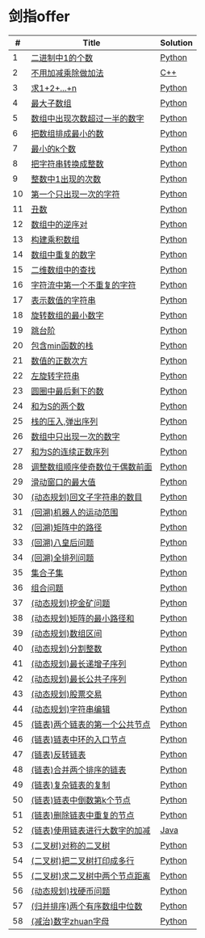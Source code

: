 # 剑指offer


| # | Title | Solution |
|---| ----- | -------- |
|1|[二进制中1的个数](https://www.nowcoder.com/practice/8ee967e43c2c4ec193b040ea7fbb10b8?tpId=13&tqId=11164&tPage=1&rp=1&ru=/ta/coding-interviews&qru=/ta/coding-interviews/question-ranking) | [Python](./1.py)
|2|[不用加减乘除做加法](https://www.nowcoder.com/practice/59ac416b4b944300b617d4f7f111b215?tpId=13&tqId=11201&tPage=1&rp=1&ru=/ta/coding-interviews&qru=/ta/coding-interviews/question-ranking) | [C++](./2.cpp)
|3|[求1+2+...+n](https://www.nowcoder.com/practice/7a0da8fc483247ff8800059e12d7caf1?tpId=13&tqId=11200&tPage=1&rp=1&ru=/ta/coding-interviews&qru=/ta/coding-interviews/question-ranking) | [Python](./3.py)
|4|[最大子数组](https://www.nowcoder.com/practice/459bd355da1549fa8a49e350bf3df484?tpId=13&tqId=11183&tPage=1&rp=1&ru=/ta/coding-interviews&qru=/ta/coding-interviews/question-ranking) | [Python](./4.py)
|5|[数组中出现次数超过一半的数字](https://www.nowcoder.com/practice/e8a1b01a2df14cb2b228b30ee6a92163?tpId=13&tqId=11181&tPage=2&rp=2&ru=/ta/coding-interviews&qru=/ta/coding-interviews/question-ranking) | [Python](./5.py)
|6|[把数组排成最小的数](https://www.nowcoder.com/practice/8fecd3f8ba334add803bf2a06af1b993?tpId=13&tqId=11185&tPage=2&rp=2&ru=/ta/coding-interviews&qru=/ta/coding-interviews/question-ranking) | [Python](./6.py)
|7|[最小的k个数](https://www.nowcoder.com/practice/6a296eb82cf844ca8539b57c23e6e9bf?tpId=13&tqId=11182&tPage=3&rp=3&ru=/ta/coding-interviews&qru=/ta/coding-interviews/question-ranking) | [Python](./7.py)
|8|[把字符串转换成整数](https://www.nowcoder.com/practice/1277c681251b4372bdef344468e4f26e?tpId=13&tqId=11202&tPage=3&rp=3&ru=/ta/coding-interviews&qru=/ta/coding-interviews/question-ranking) | [Python](./8.py)
|9|[整数中1出现的次数](https://www.nowcoder.com/practice/bd7f978302044eee894445e244c7eee6?tpId=13&tqId=11184&tPage=1&rp=1&ru=/ta/coding-interviews&qru=/ta/coding-interviews/question-ranking) | [Python](./9.py)
|10|[第一个只出现一次的字符](https://www.nowcoder.com/practice/1c82e8cf713b4bbeb2a5b31cf5b0417c?tpId=13&tqId=11187&tPage=3&rp=3&ru=/ta/coding-interviews&qru=/ta/coding-interviews/question-ranking) | [Python](./10.py)
|11|[丑数](https://www.nowcoder.com/practice/6aa9e04fc3794f68acf8778237ba065b?tpId=13&tqId=11186&tPage=3&rp=3&ru=/ta/coding-interviews&qru=/ta/coding-interviews/question-ranking) | [Python](./11.py)
|12|[数组中的逆序对](https://www.nowcoder.com/practice/96bd6684e04a44eb80e6a68efc0ec6c5?tpId=13&tqId=11188&tPage=4&rp=4&ru=/ta/coding-interviews&qru=/ta/coding-interviews/question-ranking) | [Python](./12.py)
|13|[构建乘积数组](https://www.nowcoder.com/practice/94a4d381a68b47b7a8bed86f2975db46?tpId=13&tqId=11204&tPage=1&rp=1&ru=/ta/coding-interviews&qru=/ta/coding-interviews/question-ranking) | [Python](./13.py)
|14|[数组中重复的数字](https://www.nowcoder.com/practice/623a5ac0ea5b4e5f95552655361ae0a8?tpId=13&tqId=11203&tPage=2&rp=2&ru=/ta/coding-interviews&qru=/ta/coding-interviews/question-ranking) | [Python](./14.py)
|15|[二维数组中的查找](https://www.nowcoder.com/practice/abc3fe2ce8e146608e868a70efebf62e?tpId=13&tqId=11154&tPage=3&rp=3&ru=/ta/coding-interviews&qru=/ta/coding-interviews/question-ranking) | [Python](./15.py)
|16|[字符流中第一个不重复的字符](https://www.nowcoder.com/practice/00de97733b8e4f97a3fb5c680ee10720?tpId=13&tqId=11207&tPage=1&rp=1&ru=/ta/coding-interviews&qru=/ta/coding-interviews/question-ranking) | [Python](./16.py)
|17|[表示数值的字符串](https://www.nowcoder.com/practice/6f8c901d091949a5837e24bb82a731f2?tpId=13&tqId=11206&tPage=2&rp=2&ru=/ta/coding-interviews&qru=/ta/coding-interviews/question-ranking) | [Python](./17.py)
|18|[旋转数组的最小数字](https://www.nowcoder.com/practice/9f3231a991af4f55b95579b44b7a01ba?tpId=13&tqId=11159&tPage=1&rp=1&ru=/ta/coding-interviews&qru=/ta/coding-interviews/question-ranking) | [Python](./18.py)
|19|[跳台阶](https://www.nowcoder.com/practice/8c82a5b80378478f9484d87d1c5f12a4?tpId=13&tqId=11161&tPage=1&rp=1&ru=/ta/coding-interviews&qru=/ta/coding-interviews/question-ranking) | [Python](./19.py)
|20|[包含min函数的栈](https://www.nowcoder.com/practice/4c776177d2c04c2494f2555c9fcc1e49?tpId=13&tqId=11173&tPage=1&rp=1&ru=/ta/coding-interviews&qru=/ta/coding-interviews/question-ranking) | [Python](./20.py)
|21|[数值的正数次方](https://www.nowcoder.com/practice/1a834e5e3e1a4b7ba251417554e07c00?tpId=13&tqId=11165&tPage=1&rp=1&ru=/ta/coding-interviews&qru=/ta/coding-interviews/question-ranking) | [Python](./21.py)
|22|[左旋转字符串](https://www.nowcoder.com/practice/12d959b108cb42b1ab72cef4d36af5ec?tpId=13&tqId=11196&tPage=2&rp=2&ru=/ta/coding-interviews&qru=/ta/coding-interviews/question-ranking) | [Python](./22.py)
|23|[圆圈中最后剩下的数](https://www.nowcoder.com/practice/f78a359491e64a50bce2d89cff857eb6?tpId=13&tqId=11199&tPage=2&rp=2&ru=/ta/coding-interviews&qru=/ta/coding-interviews/question-ranking) | [Python](./23.py)
|24|[和为S的两个数](https://www.nowcoder.com/practice/390da4f7a00f44bea7c2f3d19491311b?tpId=13&tqId=11195&tPage=2&rp=2&ru=/ta/coding-interviews&qru=/ta/coding-interviews/question-ranking) | [Python](./24.py)
|25|[栈的压入,弹出序列](https://www.nowcoder.com/practice/d77d11405cc7470d82554cb392585106?tpId=13&tqId=11174&tPage=2&rp=2&ru=/ta/coding-interviews&qru=/ta/coding-interviews/question-ranking) | [Python](./25.py)
|26|[数组中只出现一次的数字](https://www.nowcoder.com/practice/e02fdb54d7524710a7d664d082bb7811?tpId=13&tqId=11193&tPage=2&rp=2&ru=/ta/coding-interviews&qru=/ta/coding-interviews/question-ranking) | [Python](./26.py)
|27|[和为S的连续正数序列](https://www.nowcoder.com/practice/c451a3fd84b64cb19485dad758a55ebe?tpId=13&tqId=11194&tPage=2&rp=2&ru=/ta/coding-interviews&qru=/ta/coding-interviews/question-ranking) | [Python](./27.py)
|28|[调整数组顺序使奇数位于偶数前面](https://www.nowcoder.com/practice/beb5aa231adc45b2a5dcc5b62c93f593?tpId=13&tqId=11166&tPage=3&rp=3&ru=/ta/coding-interviews&qru=/ta/coding-interviews/question-ranking) | [Python](./28.py)
|29|[滑动窗口的最大值](https://www.nowcoder.com/practice/1624bc35a45c42c0bc17d17fa0cba788?tpId=13&tqId=11217&tPage=3&rp=3&ru=/ta/coding-interviews&qru=/ta/coding-interviews/question-ranking) | [Python](./29.py)
|30|[(动态规划)回文子字符串的数目](http://zhedahht.blog.163.com/blog/static/2541117420181237444904/) | [Python](./30.py)
|31|[(回溯)机器人的运动范围](https://www.nowcoder.com/practice/6e5207314b5241fb83f2329e89fdecc8?tpId=13&tqId=11219&tPage=3&rp=3&ru=/ta/coding-interviews&qru=/ta/coding-interviews/question-ranking) | [Python](./31.py)
|32|[(回溯)矩阵中的路径](https://www.nowcoder.com/practice/c61c6999eecb4b8f88a98f66b273a3cc?tpId=13&tqId=11218&tPage=3&rp=3&ru=/ta/coding-interviews&qru=/ta/coding-interviews/question-ranking) | [Python](./32.py)
|33|[(回溯)八皇后问题]() | [Python](./33.py)
|34|[(回溯)全排列问题](https://www.nowcoder.com/practice/fe6b651b66ae47d7acce78ffdd9a96c7?tpId=13&tqId=11180&tPage=4&rp=4&ru=/ta/coding-interviews&qru=/ta/coding-interviews/question-ranking) | [Python](./34.py)
|35|[集合子集]() | [Python](./35.py)
|36|[组合问题]() | [Python](./36.py)
|37|[(动态规划)挖金矿问题](https://zhuanlan.zhihu.com/p/31628866) | [Python](./37.py)
|38|[(动态规划)矩阵的最小路径和](https://leetcode.com/problems/minimum-path-sum/description/) | [Python](./38.py)
|39|[(动态规划)数组区间](https://leetcode.com/problems/range-sum-query-immutable/description/) | [Python](./39.py)
|40|[(动态规划)分割整数](https://leetcode.com/problems/integer-break/description/) | [Python](./40.py)
|41|[(动态规划)最长递增子序列](https://leetcode.com/problems/longest-increasing-subsequence/description/) | [Python](./41.py)
|42|[(动态规划)最长公共子序列](https://www.nowcoder.com/questionTerminal/c996bbb77dd447d681ec6907ccfb488a) | [Python](./42.py)
|43|[(动态规划)股票交易](https://leetcode.com/problems/best-time-to-buy-and-sell-stock-with-cooldown/description/) | [Python](./43.py)
|44|[(动态规划)字符串编辑](https://leetcode.com/problems/delete-operation-for-two-strings/description/) | [Python](./44.py)
|45|[(链表)两个链表的第一个公共节点](https://www.nowcoder.com/practice/6ab1d9a29e88450685099d45c9e31e46?tpId=13&tqId=11189&tPage=1&rp=1&ru=/ta/coding-interviews&qru=/ta/coding-interviews/question-ranking) | [Python](./45.py)
|46|[(链表)链表中环的入口节点](https://www.nowcoder.com/practice/253d2c59ec3e4bc68da16833f79a38e4?tpId=13&tqId=11208&tPage=1&rp=1&ru=/ta/coding-interviews&qru=/ta/coding-interviews/question-ranking) | [Python](./46.py)
|47|[(链表)反转链表](https://www.nowcoder.com/practice/75e878df47f24fdc9dc3e400ec6058ca?tpId=13&tqId=11168&tPage=2&rp=2&ru=/ta/coding-interviews&qru=/ta/coding-interviews/question-ranking) | [Python](./47.py)
|48|[(链表)合并两个排序的链表](https://www.nowcoder.com/practice/d8b6b4358f774294a89de2a6ac4d9337?tpId=13&tqId=11169&tPage=2&rp=2&ru=/ta/coding-interviews&qru=/ta/coding-interviews/question-ranking) | [Python](./48.py)
|49|[(链表)复杂链表的复制](https://www.nowcoder.com/practice/f836b2c43afc4b35ad6adc41ec941dba?tpId=13&tqId=11178&tPage=3&rp=3&ru=/ta/coding-interviews&qru=/ta/coding-interviews/question-ranking) | [Python](./49.py)
|50|[(链表)链表中倒数第k个节点](https://www.nowcoder.com/practice/529d3ae5a407492994ad2a246518148a?tpId=13&tqId=11167&tPage=3&rp=3&ru=/ta/coding-interviews&qru=/ta/coding-interviews/question-ranking) | [Python](./50.py)
|51|[(链表)删除链表中重复的节点](https://www.nowcoder.com/practice/fc533c45b73a41b0b44ccba763f866ef?tpId=13&tqId=11209&tPage=4&rp=4&ru=/ta/coding-interviews&qru=/ta/coding-interviews/question-ranking) | [Python](./51.py)
|52|[(链表)使用链表进行大数字的加减](https://leetcode.com/problems/add-two-numbers-ii/description/) | [Java](./52.java)
|53|[(二叉树)对称的二叉树](https://www.nowcoder.com/practice/ff05d44dfdb04e1d83bdbdab320efbcb?tpId=13&tqId=11211&tPage=1&rp=1&ru=/ta/coding-interviews&qru=/ta/coding-interviews/question-ranking) | [Python](./53.py)
|54|[(二叉树)把二叉树打印成多行](https://www.nowcoder.com/practice/445c44d982d04483b04a54f298796288?tpId=13&tqId=11213&tPage=2&rp=2&ru=/ta/coding-interviews&qru=/ta/coding-interviews/question-ranking) | [Python](./54.py)
|55|[(二叉树)求二叉树中两个节点距离]() | [Python](./55.py)
|56|[(动态规划)找硬币问题](https://leetcode.com/problems/coin-change/description/) | [Python](./56.py)
|57|[(归并排序)两个有序数组中位数](https://leetcode.com/problems/median-of-two-sorted-arrays/description/) | [Python](./58.py)
|58|[(减治)数字zhuan字母](https://www.nowcoder.com/questionTerminal/10f8dead06874eec8b85ed2ed99a2712) | [Python](./58.py)